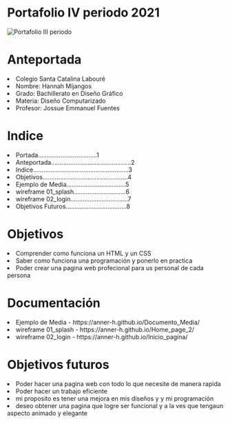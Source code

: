 <h1>Portafolio IV periodo 2021</h1>

![Portafolio III periodo](https://i.imgur.com/JfdIyJT.png)
    
   <h1>Anteportada</h1>
<li>Colegio Santa Catalina Labouré</li>
<li>Nombre: Hannah Mijangos</li>
<li>Grado: Bachillerato en Diseño Gráfico</li>
<li>Materia: Diseño Computarizado</li>
<li>Profesor: Jossue Emmanuel Fuentes</li>

<h1>Indice</h1>
<li>Portada..................................1</li>
<li>Anteportada..............................................2</li>
<li>Indice.......................................................3</li>
<li>Objetivos.................................................4</li>
<li>Ejemplo de Media..................................5</li>
<li>wireframe 01_splash..............................6</li>
<li>wireframe 02_login.................................7</li>
<li>Objetivos Futuros...................................8</li>



<h1>Objetivos</h1>
<li>Comprender como funciona un HTML y un CSS</li>
<li>Saber como funciona una programación y ponerlo en practica
</li>
<li>Poder  crear una pagina web profecional para us personal de cada persona</li>



<h1>Documentación</h1>
<li>Ejemplo de Media - https://anner-h.github.io/Documento_Media/</li>
<li>wireframe 01_splash - https://anner-h.github.io/Home_page_2/</li>
<li>wireframe 02_login - https://anner-h.github.io/Inicio_pagina/</li>



<h1>Objetivos futuros</h1>
<li>Poder hacer una pagina web con todo lo que necesite de manera rapida </li>
<li>Poder hacer un trabajo eficiente</li>
<li>mi proposito es tener una mejora en mis diseños y y mi programación</li>
<li>deseo obtener una pagina que logre ser funcional y a la ves que tengaun aspecto animado y elegante</li>
